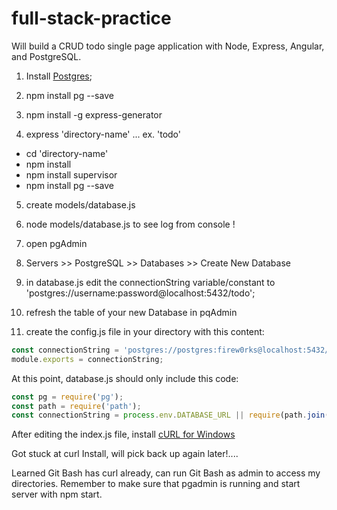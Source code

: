 # full-stack-practice
Will build a CRUD todo single page application with Node, Express, Angular, and PostgreSQL.

1) Install [Postgres](http://www.enterprisedb.com/crossover-thankyou);

2) npm install pg --save

3) npm install -g express-generator

4) express 'directory-name' ... ex. 'todo'
  - cd 'directory-name'
  - npm install 
  - npm install supervisor
  - npm install pg --save

5) create models/database.js

6) node models/database.js to see log from console !

7) open pgAdmin

8) Servers >> PostgreSQL >> Databases >> Create New Database

9) in database.js edit the connectionString variable/constant to 'postgres://username:password@localhost:5432/todo';

10) refresh the table of your new Database in pqAdmin

11) create the config.js file in your directory with this content:

``` javascript
const connectionString = 'postgres://postgres:firew0rks@localhost:5432/todo';
module.exports = connectionString;

```

At this point, database.js should only include this code:
```javascript
const pg = require('pg');
const path = require('path');
const connectionString = process.env.DATABASE_URL || require(path.join(__dirname, '../', '../', 'config'));

```

After editing the index.js file, install [cURL for Windows](http://www.oracle.com/webfolder/technetwork/tutorials/obe/cloud/objectstorage/restrict_rw_accs_cntainers_REST_API/files/installing_curl_command_line_tool_on_windows.html)


Got stuck at curl Install, will pick back up again later!....

Learned Git Bash has curl already, can run Git Bash as admin to access my directories. Remember to make sure that pgadmin is running and start server with npm start.
